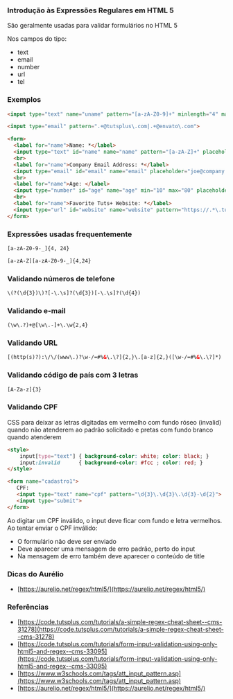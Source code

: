 ### Introdução às Expressões Regulares em HTML 5

São geralmente usadas para validar formulários no HTML 5

Nos campos do tipo:
- text
- email
- number
- url
- tel

### Exemplos
```html
<input type="text" name="uname" pattern="[a-zA-Z0-9]+" minlength="4" maxlength="10">

<input type="email" pattern=".+@tutsplus\.com|.+@envato\.com">

<form>
  <label for="name">Name: *</label>
  <input type="text" id="name" name="name" pattern="[a-zA-Z]+" placeholder="Monty" required>
  <br>
  <label for="name">Company Email Address: *</label>
  <input type="email" id="email" name="email" placeholder="joe@company.com" pattern=".+@company\.com" required>
  <br>
  <label for="name">Age: </label>
  <input type="number" id="age" name="age" min="10" max="80" placeholder="30">
  <br>
  <label for="name">Favorite Tuts+ Website: *</label>
  <input type="url" id="website" name="website" pattern="https://.*\.tutsplus\.com" placeholder="https://code.tutsplus.com" required>
</form>
```

### Expressões usadas frequentemente
```html
[a-zA-Z0-9-_]{4, 24}

[a-zA-Z][a-zA-Z0-9-_]{4,24}
```
### Validando números de telefone
```html
\(?(\d{3})\)?[-\.\s]?(\d{3})[-\.\s]?(\d{4})
```
### Validando e-mail
```html
(\w\.?)+@[\w\.-]+\.\w{2,4}
```
### Validando URL
```html
[(http(s)?):\/\/(www\.)?\w-/=#%&\.\?]{2,}\.[a-z]{2,}([\w-/=#%&\.\?]*)
```
### Validando código de país com 3 letras
```html
[A-Za-z]{3}
```
### Validando CPF

CSS para deixar as letras digitadas em vermelho com fundo róseo (invalid) quando não atenderem ao padrão solicitado e pretas com fundo branco quando atenderem
```html
<style>
	input[type="text"] { background-color: white; color: black; }
	input:invalid      { background-color: #fcc ; color: red; }
</style>

<form name="cadastro1">
   CPF:
   <input type="text" name="cpf" pattern="\d{3}\.\d{3}\.\d{3}-\d{2}">
   <input type="submit">
</form>
```
Ao digitar um CPF inválido, o input deve ficar com fundo e letra vermelhos. Ao tentar enviar o CPF inválido:<br>
- O formulário não deve ser enviado<br>
- Deve aparecer uma mensagem de erro padrão, perto do input<br>
- Na mensagem de erro também deve aparecer o conteúdo de title

### Dicas do Aurélio

- [https://aurelio.net/regex/html5/](https://aurelio.net/regex/html5/)

### Referências

- [https://code.tutsplus.com/tutorials/a-simple-regex-cheat-sheet--cms-31278](https://code.tutsplus.com/tutorials/a-simple-regex-cheat-sheet--cms-31278)
- [https://code.tutsplus.com/tutorials/form-input-validation-using-only-html5-and-regex--cms-33095](https://code.tutsplus.com/tutorials/form-input-validation-using-only-html5-and-regex--cms-33095)
- [https://www.w3schools.com/tags/att_input_pattern.asp](https://www.w3schools.com/tags/att_input_pattern.asp)
- [https://aurelio.net/regex/html5/](https://aurelio.net/regex/html5/)


